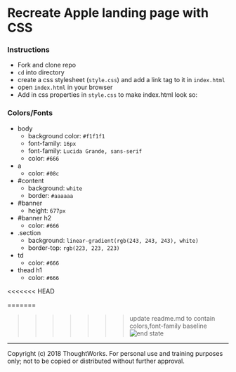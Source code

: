 # Recreate Apple landing page with CSS

### Instructions
- Fork and clone repo
- `cd` into directory
- create a css stylesheet (`style.css`) and add a link tag to it in `index.html`
- open `index.html` in your browser
- Add in css properties in `style.css` to make index.html look so:

### Colors/Fonts
- body
  - background color: `#f1f1f1`
  - font-family: `16px`
  - font-family: `Lucida Grande, sans-serif`
  - color: `#666`
- a
  - color: `#08c`
- #content
  - background: `white`
  - border: `#aaaaaa`
- #banner
  - height: `677px`
- #banner h2
  - color: `#666`
- .section
  - background: `linear-gradient(rgb(243, 243, 243), white)`
  - border-top: `rgb(223, 223, 223)`
- td
  - color: `#666`
- thead h1
  - color: `#666`

<<<<<<< HEAD


=======
>>>>>>> update readme.md to contain colors,font-family baseline
![end state](./goal.png)

---
Copyright (c) 2018 ThoughtWorks. For personal use and training purposes only; not to be copied or distributed without further approval.

[solution]: https://github.com/thoughtworks-jumpstart/apple-css-lab/tree/solution
